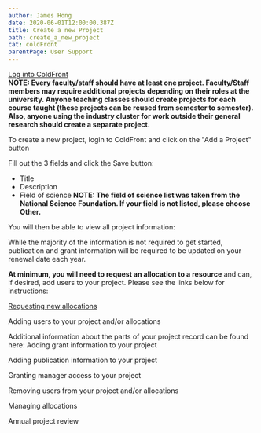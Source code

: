 ```yaml
---
author: James Hong
date: 2020-06-01T12:00:00.387Z
title: Create a new Project
path: create_a_new_project
cat: coldFront
parentPage: User Support
---
```


[Log into ColdFront](https://hpcaccount.usc.edu/)  
**NOTE: Every faculty/staff should have at least one project.  Faculty/Staff members may require additional projects depending on their roles at the university.  Anyone teaching classes should create projects for each course taught (these projects can be reused from semester to semester).  Also, anyone using the industry cluster for work outside their general research should create a separate project.**


To create a new project, login to ColdFront and click on the "Add a Project" button
 

Fill out the 3 fields and click the Save button:
* Title
* Description
* Field of science 
**NOTE: The field of science list was taken from the National Science Foundation.  If your field is not listed, please choose Other.**
 

You will then be able to view all project information:  


While the majority of the information is not required to get started, publication and grant information will be required to be updated on your renewal date each year.


**At minimum, you will need to request an allocation to a resource** and can, if desired, add users to your project.  Please see the links below for instructions:  

[Requesting new allocations](Request-new-Allocation.md)

Adding users to your project and/or allocations


Additional information about the parts of your project record can be found here:
Adding grant information to your project

 
Adding publication information to your project


Granting manager access to your project


Removing users from your project and/or allocations


Managing allocations


Annual project review
